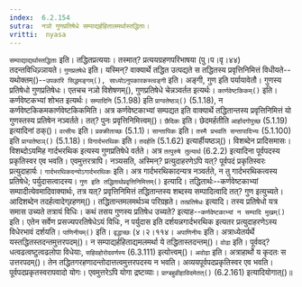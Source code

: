 ```yaml
---
index:  6.2.154
sutra:  नञो गुणप्रतिषेधे सम्पाद्यर्हहितालमर्थास्तद्धिताः।
vritti:  nyasa
---
```


`सम्पाद्याद्यर्थास्तद्धिताः` इति। तद्धितप्रत्ययाः। तस्मात्? प्रत्ययग्रहणपरिभाषया (पु।प।वृ।४४) तदन्तविधिज्र्ञायते। `गुणप्रतषेधे` इति। यस्मिन्? वाक्यार्थे तद्धित उत्पद्यते स तद्धितस्य प्रवृत्तिनिमित्तं विधीयते--यथोक्तम्()--`उपकारि सिद्धमङ्गम्(), साध्योऽनुपकारकस्त्वङ्गी` इति। अङ्गी, गुण इति पर्यायावेतौ। गुणस्य प्रतिषेधो गुणप्रतिषेधः। एतचच नञो विशेषणम्(), गुणप्रतिषेधे चेन्नञ्वर्तत इत्यर्थः। `कार्णवेष्टकिकम्()` इति। कर्णवेष्टकभ्यां शोभत इत्यर्थः। `सम्पादिनि` (5.1.98) इति `प्राग्वतेष्ठञ्()` (5.1.18), न कर्णवेष्टकिकमकार्णवेष्टकिकमिति। अत्र कर्णवेष्टकाभ्यां सम्पद्यत इति वाक्यार्थे तद्धितान्तस्य प्रवृत्तिनिमित्तं यो गुणस्तस्य प्रतिषेन नञ्वर्तते। तत्? पुनः प्रवृत्तिनिमित्त्वम्()। `छैदिकः` इति। छेदमर्हतीति `आर्हादगोपुच्छ` (5.1.19) इत्यादिनां ठक्()। `वत्सीयः` इति। `प्रक्क्रीताच्छः` (5.1.1)। `सान्तापिकः` इति। `तस्मै प्रभवति सन्तापादिभ्यः` (5.1.100) इति `प्राग्वतेष्ठञ्()` (5.1.18)। `विगार्दभरथिकः` इति। `तदर्हति` (5.1.62) इत्यार्हीयष्ठञ्()। विशब्देन प्रादिसमासः। विशब्दोऽयमिह गार्दभरथिक इत्यस्य गुणप्रतिषेधे वर्तते। अत्र `तत्पुरुषे तुल्यार्थ` (6.2.2) इत्यादिना पूर्वपदस्य प्रकृतिस्वर एव भवति। एवमुत्तरत्रापि। नञ्यसति, अस्मिन्? प्रत्युदाहरणेऽपि यत्? पूर्वपदं प्रकृतिस्वरः प्रत्युदाहार्यः। `गार्दभरथिकदन्योऽगार्दभरथिकः` इति। अत्र गार्दभरथिकादन्यत्र नञ्वर्तते, न तु गार्दभरथिकत्वस्य प्रतिषेधे; पर्युदासत्वादस्य। `गुण इति तद्धितार्थप्रवृत्तिनिमित्तम्()` इत्यादि। तद्धितार्थः--कर्णवेष्टकाभ्यां सम्पादीत्येवमादिवाक्यार्थः, तत्र यत्? प्रवृत्तिनिमित्तं तद्धितान्तस्य शब्दस्य सम्पादित्वादि तत्? गुण इत्युच्यते। आदिशब्देन तदर्हत्वादेग्र्रहणम्()। तद्धितान्तमलमर्थञ्च परिग्रह्रते। `तत्प्रतिषेधः` इत्यादि। तस्य प्रतिषेधो यत्र समास उच्यते तत्रायं विधिः। कथं तसय गुणस्य प्रतिषेध उच्यते? इत्याह--`कर्णवेष्टकाभ्यां न सम्पादि मुखम्()` इति। एतेन सर्वेण प्रसज्यपरतिषेधेऽयं विधिः, न पर्युदास इति दर्शयन्नगार्दभरथिक इत्यतर प्रत्युदाहरणेऽस्य विधेरभावं दर्शयति। 
`पाणिनीयम्()` इति। `वृद्धाच्छः` (४।२।११४। `अपाणिनीयः` इति। अत्राध्येतर्यर्थे यस्तद्धितस्तदन्तमुत्तरपदम्()। न सम्पाद्यर्हहिताद्यमलमर्था ये तद्धितास्तदन्तम्()। `वोढा` इति। पूर्ववद्? धत्वढत्वष्टुत्वढलोपा विधेयाः, `सहिवहोरोदवर्णस्य` (6.3.111) इत्योत्त्वम्()। `अवोढा` इति। अत्राहार्थो य कृदतः स उत्तरपदम्()। तेन तद्धितगरहणादन्तोदात्तत्वमुत्तरपदस्य न भवति। अव्ययपूर्वपदप्रकृतिस्वर एव भवति। पूर्वपदप्रकृतस्वरापवादो योगः। एवमुत्तरेऽपि योगा द्रष्टव्याः। `प्राग्बहुव्रीहाविदमेतत्()` (6.2.161) इत्यादियोगात्()॥

